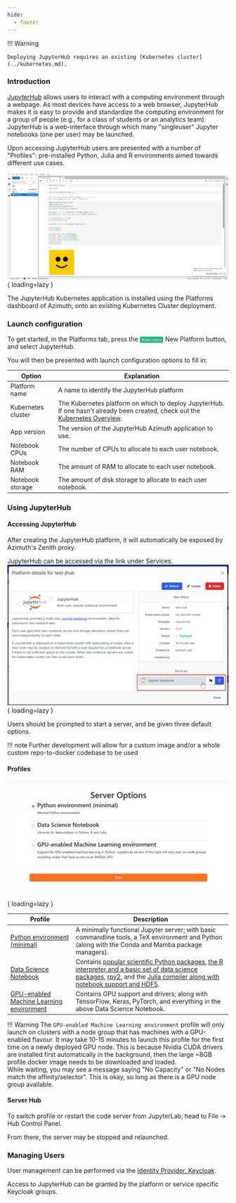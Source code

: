 ```yaml
---
hide:
  - footer
---
```

!!! Warning

    Deploying JupyterHub requires an existing [Kubernetes cluster](../kubernetes.md).

### Introduction
[JupyterHub](https://zero-to-jupyterhub.readthedocs.io/en/latest/) allows users to interact with a computing environment through a webpage. As most devices have access to a web browser, JupyterHub makes it is easy to provide and standardize the computing environment for a group of people (e.g., for a class of students or an analytics team). JupyterHub is a web-interface through which many "singleuser" Jupyter notebooks (one per user) may be launched.

Upon accessing JupyterHub users are presented with a number of "Profiles": pre-installed Python, Julia and R environments aimed towards different use cases.

![JupyterHub](../../assets/images/jupyterhub.png){ loading=lazy }

The JupyterHub Kubernetes application is installed using the Platforms dashboard of Azimuth, onto an existing Kubernetes Cluster deployment.


### Launch configuration

To get started, in the Platforms tab, press the <img loading="lazy" class="off-glb" src="../../../assets/images/new-platform-button.svg" style="height:1em; vertical-align:middle;"> New Platform button, and select JupyterHub.

You will then be presented with launch configuration options to fill in:

|**Option**                                | **Explanation**|
|------------------------------------------|---------------------------|
|Platform name|A name to identify the JupyterHub platform|
|Kubernetes cluster|The Kubernetes platform on which to deploy JupyterHub. If one hasn't already been created, check out the [Kubernetes Overview](../kubernetes.md).|
|App version|The version of the JupyterHub Azimuth application to use.|
|Notebook CPUs|The number of CPUs to allocate to each user notebook.|
|Notebook RAM|The amount of RAM to allocate to each user notebook.|
|Notebook storage|The amount of disk storage to allocate to each user notebook.|

### Using JupyterHub
#### Accessing JupyterHub
After creating the JupyterHub platform, it will automatically be exposed by Azimuth's Zenith proxy.

JupyterHub can be accessed via the link under Services.
![The link is under Services](../../assets/images/accessing_jupyterhub.png){ loading=lazy }

Users should be prompted to start a server, and be given three default options. 

!!! note
    Further development will allow for a custom image and/or a whole custom repo-to-docker codebase to be used

#### Profiles
![Three default profiles are available](../../assets/images/jupyter_profiles.png){ loading=lazy }

|**Profile**                                | **Description**|
|------------------------------------------|---------------------------|
|[Python environment (minimal)](https://jupyter-docker-stacks.readthedocs.io/en/latest/using/selecting.html#jupyter-minimal-notebook)|A minimally functional Jupyter server; with basic commandline tools, a TeX environment and Python (along with the Conda and Mamba package managers).|
|[Data Science Notebook](https://jupyter-docker-stacks.readthedocs.io/en/latest/using/selecting.html#jupyter-datascience-notebook)|Contains [popular scientific Python packages](https://jupyter-docker-stacks.readthedocs.io/en/latest/using/selecting.html#jupyter-scipy-notebook), [the R interpreter and a basic set of data science packages](https://jupyter-docker-stacks.readthedocs.io/en/latest/using/selecting.html#jupyter-r-notebook), [rpy2](https://rpy2.github.io/doc/latest/html/index.html), and the [Julia compiler along with notebook support and HDF5](https://jupyter-docker-stacks.readthedocs.io/en/latest/using/selecting.html#jupyter-julia-notebook).|
|[GPU-enabled Machine Learning environment](https://github.com/iot-salzburg/gpu-jupyter)|Contains GPU support and drivers; along with TensorFlow, Keras, PyTorch, and everything in the above Data Science Notebook.|

!!! Warning
    The `GPU-enabled Machine Learning environment` profile will only launch on clusters with a node group that has machines with a GPU-enabled flavour. It may take 10-15 minutes to launch this profile for the first time on a newly deployed GPU node. This is because Nvidia CUDA drivers are installed first automatically in the background, then the large ~8GB profile docker image needs to be downloaded and loaded.</br>While waiting, you may see a message saying "No Capacity" or "No Nodes match the affinity/selector". This is okay, so long as there is a GPU node group available.

#### Server Hub
To switch profile or restart the code server from JupyterLab, head to File → Hub Control Panel.

From there, the server may be stopped and relaunched.

### Managing Users
User management can be performed via the [Identity Provider, Keycloak](../../identity_provider/identity_provider.md).

Access to JupyterHub can be granted by the platform or service specific Keycloak groups.